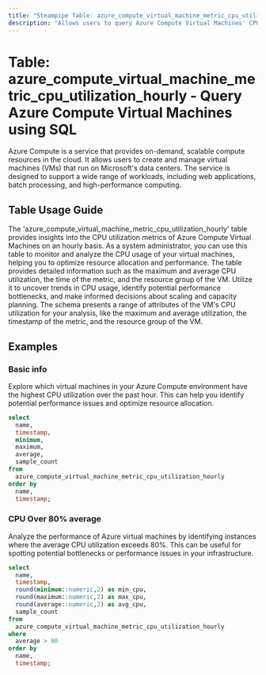 ```yaml
---
title: "Steampipe Table: azure_compute_virtual_machine_metric_cpu_utilization_hourly - Query Azure Compute Virtual Machines using SQL"
description: "Allows users to query Azure Compute Virtual Machines' CPU Utilization metrics on an hourly basis."
---
```


# Table: azure_compute_virtual_machine_metric_cpu_utilization_hourly - Query Azure Compute Virtual Machines using SQL

Azure Compute is a service that provides on-demand, scalable compute resources in the cloud. It allows users to create and manage virtual machines (VMs) that run on Microsoft's data centers. The service is designed to support a wide range of workloads, including web applications, batch processing, and high-performance computing.

## Table Usage Guide

The 'azure_compute_virtual_machine_metric_cpu_utilization_hourly' table provides insights into the CPU utilization metrics of Azure Compute Virtual Machines on an hourly basis. As a system administrator, you can use this table to monitor and analyze the CPU usage of your virtual machines, helping you to optimize resource allocation and performance. The table provides detailed information such as the maximum and average CPU utilization, the time of the metric, and the resource group of the VM. Utilize it to uncover trends in CPU usage, identify potential performance bottlenecks, and make informed decisions about scaling and capacity planning. The schema presents a range of attributes of the VM's CPU utilization for your analysis, like the maximum and average utilization, the timestamp of the metric, and the resource group of the VM.

## Examples

### Basic info
Explore which virtual machines in your Azure Compute environment have the highest CPU utilization over the past hour. This can help you identify potential performance issues and optimize resource allocation.

```sql
select
  name,
  timestamp,
  minimum,
  maximum,
  average,
  sample_count
from
  azure_compute_virtual_machine_metric_cpu_utilization_hourly
order by
  name,
  timestamp;
```

### CPU Over 80% average
Analyze the performance of Azure virtual machines by identifying instances where the average CPU utilization exceeds 80%. This can be useful for spotting potential bottlenecks or performance issues in your infrastructure.

```sql
select
  name,
  timestamp,
  round(minimum::numeric,2) as min_cpu,
  round(maximum::numeric,2) as max_cpu,
  round(average::numeric,2) as avg_cpu,
  sample_count
from
  azure_compute_virtual_machine_metric_cpu_utilization_hourly
where
  average > 80
order by
  name,
  timestamp;
```